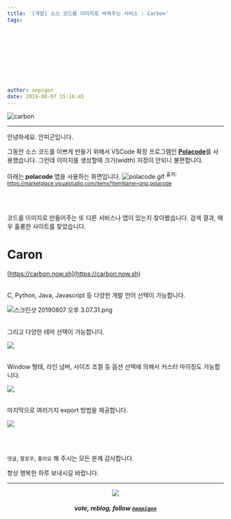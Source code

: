 ```yaml
---
title: '[개발] 소스 코드를 이미지로 바꿔주는 서비스 : Carbon'
tags:
  
  
  
  
  
  
  
  
  
  
author: anpigon
date: 2019-08-07 15:16:45
---
```


![carbon](https://files.steempeak.com/file/steempeak/anpigon/zsKeRB9E-E18489E185B3E1848FE185B3E18485E185B5E186ABE18489E185A3E186BA202019-08-0720E1848BE185A9E18492E185AE203.05.15.png)

***

안녕하세요. 안피곤입니다.

그동안 소스 코드를 이쁘게 만들기 위해서 VSCode 확장 프로그램인 [**Polacode**](https://marketplace.visualstudio.com/items?itemName=pnp.polacode)를 사용했습니다. 그런데 이미지를 생성할때 크기(width) 지정이 안되니 불편합니다.

아래는 **polacode** 앱을 사용하는 화면입니다.
![polacode.gif](https://files.steempeak.com/file/steempeak/anpigon/CVsYSdCU-usage.gif)
<sup>출처: https://marketplace.visualstudio.com/items?itemName=pnp.polacode</sup>

<br>
<br>

코드를 이미지로 만들어주는 또 다른 서비스나 앱이 있는지 찾아봤습니다. 검색 결과, 매우 훌륭한 사이트를 찾았습니다.

# Caron

[https://carbon.now.sh](https://carbon.now.sh)

<br>C, Python, Java, Javascript 등 다양한 개발 언어 선택이 가능합니다.

![스크린샷 20190807 오후 3.07.31.png](https://files.steempeak.com/file/steempeak/anpigon/wSV02sMi-E18489E185B3E1848FE185B3E18485E185B5E186ABE18489E185A3E186BA202019-08-0720E1848BE185A9E18492E185AE203.07.31.png)

<br>그리고 다양한 테마 선택이 가능합니다.

![](https://files.steempeak.com/file/steempeak/anpigon/TDTJvFKc-E18489E185B3E1848FE185B3E18485E185B5E186ABE18489E185A3E186BA202019-08-0720E1848BE185A9E18492E185AE203.07.37.png)

<br>Window 형태, 라인 넘버, 사이즈 조절 등 옵션 선택에 의해서 커스터 마이징도 가능합니다. 

![](https://files.steempeak.com/file/steempeak/anpigon/vwXzw9uS-E18489E185B3E1848FE185B3E18485E185B5E186ABE18489E185A3E186BA202019-08-0720E1848BE185A9E18492E185AE203.07.48.png)

<br>마지막으로 여러가지 export 방법을 제공합니다.

![](https://files.steempeak.com/file/steempeak/anpigon/6D8XRg8b-E18489E185B3E1848FE185B3E18485E185B5E186ABE18489E185A3E186BA202019-08-0720E1848BE185A9E18492E185AE203.07.56.png)

<br>
<br>

 `댓글`, `팔로우`, `좋아요` 해 주시는 모든 분께 감사합니다.

항상 행복한 하루 보내시길 바랍니다.

***

<center><img src='https://steemitimages.com/400x0/https://cdn.steemitimages.com/DQmQmWhMN6zNrLmKJRKhvSScEgWZmpb8zCeE2Gray1krbv6/BC054B6E-6F73-46D0-88E4-C88EB8167037.jpeg'><h5>vote, reblog, follow <code><a href='https://steemit.com/@anpigon'>@anpigon</a></code></h5></center>

<br>
